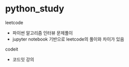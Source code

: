 # python_study

leetcode
- 파이썬 알고리즘 인터뷰 문제풀이
- jupyter notebook 기반으로 leetcode의 풀이와 차이가 있음

codeit
- 코드잇 강의
